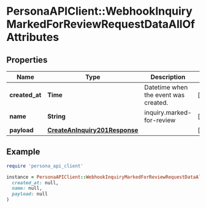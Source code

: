 # PersonaAPIClient::WebhookInquiryMarkedForReviewRequestDataAllOfAttributes

## Properties

| Name | Type | Description | Notes |
| ---- | ---- | ----------- | ----- |
| **created_at** | **Time** | Datetime when the event was created. | [optional] |
| **name** | **String** | inquiry.marked-for-review | [optional] |
| **payload** | [**CreateAnInquiry201Response**](CreateAnInquiry201Response.md) |  | [optional] |

## Example

```ruby
require 'persona_api_client'

instance = PersonaAPIClient::WebhookInquiryMarkedForReviewRequestDataAllOfAttributes.new(
  created_at: null,
  name: null,
  payload: null
)
```

